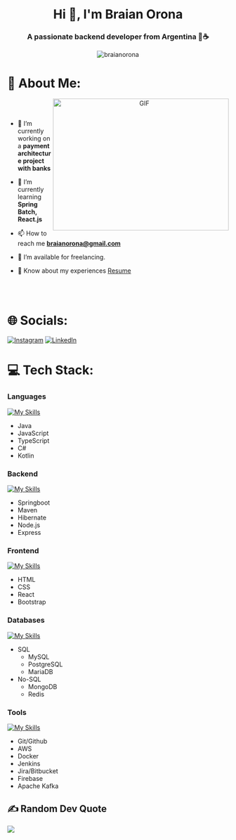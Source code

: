 <h1 align="center">Hi 👋, I'm Braian Orona</h1>
<h3 align="center">A passionate backend developer from Argentina 🧉☕</h3>
<p align="center"> <img src="https://komarev.com/ghpvc/?username=braianorona&label=Profile%20views&color=0e75b6&style=flat" alt="braianorona" /> </p>

# 💫 About Me:

<a target="_blank" align="center">
  <img align="right" top="500" height="300" width="400" alt="GIF" src="https://github.com/Adam-pw/Adam-pw/blob/main/animation_500_kxa883sd.gif">
</a>

<br/>
<br/>

- 🔭 I’m currently working on a **payment architecture project with banks**

- 🌱 I’m currently learning **Spring Batch, React.js**

- 📫 How to reach me **braianorona@gmail.com**

- 🤝 I’m available for freelancing.

- 📄 Know about my experiences <a href="Resume - Braian Orona.pdf" target="blank">Resume</a>

<br/>
<br/>

# 🌐 Socials:
[![Instagram](https://img.shields.io/badge/Instagram-%23E4405F.svg?logo=Instagram&logoColor=white)](https://instagram.com/braianorona) [![LinkedIn](https://img.shields.io/badge/LinkedIn-%230077B5.svg?logo=linkedin&logoColor=white)](https://linkedin.com/in/braianorona) 

# 💻 Tech Stack:

### Languages

[![My Skills](https://skillicons.dev/icons?i=java,js,ts,cs,kotlin&theme=dark)](https://skillicons.dev)

- Java
- JavaScript
- TypeScript
- C#
- Kotlin

### Backend

[![My Skills](https://skillicons.dev/icons?i=spring,maven,hibernate,nodejs,express&theme=dark)](https://skillicons.dev)

- Springboot
- Maven
- Hibernate
- Node.js
- Express

### Frontend

[![My Skills](https://skillicons.dev/icons?i=html,css,react,bootstrap&theme=dark)](https://skillicons.dev)

- HTML
- CSS
- React
- Bootstrap

### Databases

[![My Skills](https://skillicons.dev/icons?i=mysql,postgres,mongodb,redis&theme=dark)](https://skillicons.dev)

- SQL
  - MySQL
  - PostgreSQL
  - MariaDB
- No-SQL
  - MongoDB
  - Redis

### Tools

[![My Skills](https://skillicons.dev/icons?i=git,github,aws,docker,jenkins,firebase,kafka&theme=dark)](https://skillicons.dev)

- Git/Github
- AWS
- Docker
- Jenkins
- Jira/Bitbucket
- Firebase
- Apache Kafka

## ✍️ Random Dev Quote
![](https://quotes-github-readme.vercel.app/api?type=horizontal&theme=radical)
